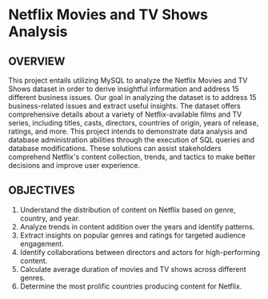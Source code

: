 # Netflix Movies and TV Shows Analysis

## OVERVIEW 
This project entails utilizing MySQL to analyze the Netflix Movies and TV Shows dataset in order to derive insightful information and address 15 different business issues. Our goal in analyzing the dataset is to address 15 business-related issues and extract useful insights. The dataset offers comprehensive details about a variety of Netflix-available films and TV series, including titles, casts, directors, countries of origin, years of release, ratings, and more. This project intends to demonstrate data analysis and database administration abilities through the execution of SQL queries and database modifications. These solutions can assist stakeholders comprehend Netflix's content collection, trends, and tactics to make better decisions and improve user experience.


## OBJECTIVES
1. Understand the distribution of content on Netflix based on genre, country, and year.
2. Analyze trends in content addition over the years and identify patterns.
3. Extract insights on popular genres and ratings for targeted audience engagement.
4. Identify collaborations between directors and actors for high-performing content.
5. Calculate average duration of movies and TV shows across different genres.
6. Determine the most prolific countries producing content for Netflix.

